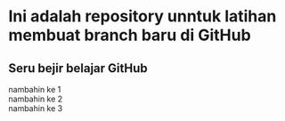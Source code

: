 # Ini adalah repository unntuk latihan membuat branch baru di GitHub

Seru bejir belajar GitHub
--
nambahin ke 1  
nambahin ke 2  
nambahin ke 3
